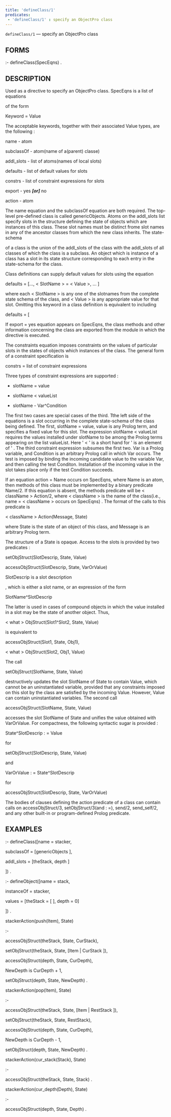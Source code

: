```yaml
---
title: 'defineClass/1'
predicates:
 - 'defineClass/1' : specify an ObjectPro class
---
```

`defineClass/1` — specify an ObjectPro class


## FORMS

:- defineClass(SpecEqns) .


## DESCRIPTION

Used as a directive to specify an ObjectPro class. SpecEqns is a list of
equations

of the form

Keyword = Value

The acceptable keywords, together with their associated Value types, are the following :

name - atom

subclassOf - atom(name of a(parent) classe)

addl_slots - list of atoms(names of local slots)

defaults - list of default values for slots

constrs - list of constraint expressions for slots

export - yes
**_[or]_**
no

action - atom

The name equation and the subclassOf equation are both required. The top-level pre-defined class is called genericObjects. Atoms on the addl_slots list specify slots in the structure defining the state of objects which are instances of this class. These slot names must be distinct frome slot names in any of the ancestor classes from which the new class inherits. The
state-schema

of a class is the union of the addl_slots of the class with the addl_slots of all classes of which the class is a subclass. An object which is instance of a class has a slot in its state structure corresponding to each entry in the state-schema for the class.

Class definitions can supply default values for slots using the equation

defaults = [..., &lt; SlotName &gt; = &lt; Value &gt;, ... ]

where each &lt; SlotName &gt; is any one of the slotnames from the complete state schema of the class, and &lt; Value &gt; is any appropriate value for that slot. Omitting this keyword in a class definition is equivalent to including

defaults = [

If export = yes equation appears on SpecEqns, the class methods and other information concerning the class are exported from the module in which the directive is executed.

The constraints equation imposes constraints on the values of particular slots in the states of objects which instances of the class. The general form of a constraint specification is

constrs = list of constraint expressions

Three types of constraint expressions are supported :

- slotName = value

- slotName &lt; valueList

- slotName - Var^Condition

The first two cases are special cases of the third. Tthe left side of the equations is a slot occurring in the complete state-schema of the class being defined. The first, slotName = value, value is any Prolog term, and specifies a fixed value for this slot. The expression slotName &lt; valueList requires the values installed under slotName to be among the Prolog terms appearing on the list valueList. Here ' &lt; ' is a short hand for ' is an element of ' . The third constraint expression subsumes the first two. Var is a Prolog variable, and Condition is an arbitrary Prolog call in which Var occurs. The test is imposed by binding the incoming candidate value to the variable Var, and then calling the test Conditon. Installation of the incoming value in the slot takes place only if the test Condition succeeds.

If an equation action = Name occurs on SpecEqns, where Name is an atom, then methods of this class must be implemented by a binary predicate Name/2. If this equation is absent, the methods predicate will be &lt; className &gt; Action/2, where &lt; className &gt; is the name of the class(i.e., name = &lt; className &gt; occurs on SpecEqns) . The format of the calls to this predicate is

&lt; className &gt; Action(Message, State)

where State is the state of an object of this class, and Message is an arbitrary Prolog term.

The structure of a State is opaque. Access to the slots is provided by two predicates :

setObjStruct(SlotDescrip, State, Value)

accessObjStruct(SlotDescrip, State, VarOrValue)

SlotDescrip is a
slot description

, which is either a slot name, or an expression of the form

SlotName^SlotDescrip

The latter is used in cases of compound objects in which the value installed in a slot may be the state of another object. Thus,

&lt; what &gt; ObjStruct(Slot1^Slot2, State, Value)

is equivalent to

accessObjStruct(Slot1, State, Obj1),

&lt; what &gt; ObjStruct(Slot2, Obj1, Value)

The call

setObjStruct(SlotName, State, Value)

destructively updates the slot SlotName of State to contain Value, which cannot be an uninstantiated variable, provided that any constraints imposed on this slot by the class are satisfied by the incoming Value. However, Value can contain uninstantiated variables. The second call

accessObjStruct(SlotName, State, Value)

accesses the slot SlotName of State and unifies the value obtained with VarOrValue. For compactness, the following syntactic sugar is provided :

State^SlotDescrip : = Value

for

setObjStruct(SlotDescrip, State, Value)

and

VarOrValue : = State^SlotDescrip

for

accessObjStruct(SlotDescrip, State, VarOrValue)

The bodies of clauses defining the action predicate of a class can contain calls on accessObjStruct/3, setObjStruct/3(and : =), send/2, send_self/2, and any other built-in or program-defined Prolog predicate.


## EXAMPLES

:- defineClass([name = stacker,

subclassOf = [genericObjects ],

addl_slots = [theStack, depth ]

]) .


:- defineObject([name = stack,

instanceOf = stacker,

values = [theStack = [ ], depth = 0]

]) .



stackerAction(push(Item), State)

:-

accessObjStruct(theStack, State, CurStack),

setObjStruct(theStack, State, [Item | CurStack ]),

accessObjStruct(depth, State, CurDepth),

NewDepth is CurDepth + 1,

setObjStruct(depth, State, NewDepth) .


stackerAction(pop(Item), State)

:-

accessObjStruct(theStack, State, [Item | RestStack ]),

setObjStruct(theStack, State, RestStack),

accessObjStruct(depth, State, CurDepth),

NewDepth is CurDepth - 1,

setObjStruct(depth, State, NewDepth) .


stackerAction(cur_stack(Stack), State)

:-

accessObjStruct(theStack, State, Stack) .


stackerAction(cur_depth(Depth), State)

:-

accessObjStruct(depth, State, Depth) .


